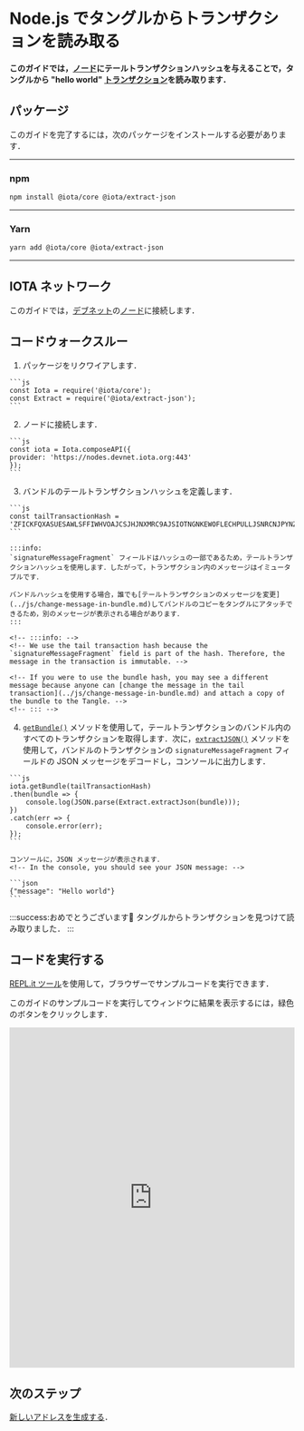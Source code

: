 # Node.js でタングルからトランザクションを読み取る
<!-- # Read transactions from the Tangle in Node.js -->

**このガイドでは，[ノード](root://getting-started/0.1/network/nodes.md)にテールトランザクションハッシュを与えることで，タングルから "hello world" [トランザクション](root://getting-started/0.1/transactions/transactions.md)を読み取ります．**
<!-- **In this guide, you read your "hello world" [transaction](root://getting-started/0.1/transactions/transactions.md) from the Tangle by giving a [node](root://getting-started/0.1/network/nodes.md) your tail transaction hash.** -->

## パッケージ
<!-- ## Packages -->

このガイドを完了するには，次のパッケージをインストールする必要があります．
<!-- To complete this guide, you need to install the following packages: -->

--------------------
### npm
```bash
npm install @iota/core @iota/extract-json
```
---
### Yarn
```bash
yarn add @iota/core @iota/extract-json
```
--------------------

## IOTA ネットワーク
<!-- ## IOTA network -->

このガイドでは，[デブネット](root://getting-started/0.1/network/iota-networks.md#devnet)の[ノード](root://getting-started/0.1/network/nodes.md)に接続します．
<!-- In this guide, we connect to a node on the [Devnet](root://getting-started/0.1/network/iota-networks.md#devnet). -->

## コードウォークスルー
<!-- ## Code walkthrough -->

1. パッケージをリクワイアします．
  <!-- 1. Require the packages -->

    ```js
    const Iota = require('@iota/core');
    const Extract = require('@iota/extract-json');
    ```

2. ノードに接続します．
  <!-- 2. Connect to a node -->

    ```js
    const iota = Iota.composeAPI({
    provider: 'https://nodes.devnet.iota.org:443'
    });
    ```

3. バンドルのテールトランザクションハッシュを定義します．
<!-- 3. Define the tail transaction hash of the bundle -->

    ```js
    const tailTransactionHash =
    'ZFICKFQXASUESAWLSFFIWHVOAJCSJHJNXMRC9AJSIOTNGNKEWOFLECHPULLJSNRCNJPYNZEC9VGOSV999';
    ```

    :::info:
    `signatureMessageFragment` フィールドはハッシュの一部であるため，テールトランザクションハッシュを使用します．したがって，トランザクション内のメッセージはイミュータブルです．

    バンドルハッシュを使用する場合，誰でも[テールトランザクションのメッセージを変更](../js/change-message-in-bundle.md)してバンドルのコピーをタングルにアタッチできるため，別のメッセージが表示される場合があります．
    :::

    <!-- :::info: -->
    <!-- We use the tail transaction hash because the `signatureMessageFragment` field is part of the hash. Therefore, the message in the transaction is immutable. -->

    <!-- If you were to use the bundle hash, you may see a different message because anyone can [change the message in the tail transaction](../js/change-message-in-bundle.md) and attach a copy of the bundle to the Tangle. -->
    <!-- ::: -->

4. [`getBundle()`](https://github.com/iotaledger/iota.js/blob/next/api_reference.md#module_core.getBundle) メソッドを使用して，テールトランザクションのバンドル内のすべてのトランザクションを取得します．次に，[`extractJSON()`](https://github.com/iotaledger/iota.js/tree/next/packages/extract-json) メソッドを使用して，バンドルのトランザクションの `signatureMessageFragment` フィールドの JSON メッセージをデコードし，コンソールに出力します．
  <!-- 4. Use the [`getBundle()`](https://github.com/iotaledger/iota.js/blob/next/api_reference.md#module_core.getBundle) method to get all transactions in the tail transaction's bundle. Then, use the [`extractJSON()`](https://github.com/iotaledger/iota.js/tree/next/packages/extract-json) method to decode the JSON messages in the `signatureMessageFragment` fields of the bundle's transactions and print them to the console -->

    ```js
    iota.getBundle(tailTransactionHash)
    .then(bundle => {
        console.log(JSON.parse(Extract.extractJson(bundle)));
    })
    .catch(err => {
        console.error(err);
    });
    ```

    コンソールに，JSON メッセージが表示されます．
    <!-- In the console, you should see your JSON message: -->

    ```json
    {"message": "Hello world"}
    ```

:::success:おめでとうございます:tada:
タングルからトランザクションを見つけて読み取りました．
:::
<!-- :::success:Congratulations :tada: -->
<!-- You've just found and read a transaction from the Tangle. -->
<!-- ::: -->

## コードを実行する
<!-- ## Run the code -->

[REPL.it ツール](https://repl.it)を使用して，ブラウザーでサンプルコードを実行できます．
<!-- We use the [REPL.it tool](https://repl.it) to allow you to run sample code in the browser. -->

このガイドのサンプルコードを実行してウィンドウに結果を表示するには，緑色のボタンをクリックします．
<!-- Click the green button to run the sample code in this guide and see the results in the window. -->

<iframe height="600px" width="100%" src="https://repl.it/@jake91/Read-a-transaction-from-the-Tangle?lite=true" scrolling="no" frameborder="no" allowtransparency="true" allowfullscreen="true" sandbox="allow-forms allow-pointer-lock allow-popups allow-same-origin allow-scripts allow-modals"></iframe>

## 次のステップ
<!-- ## Next steps -->

[新しいアドレスを生成する](../js/generate-an-address.md)．
<!-- [Generate a new address](../js/generate-an-address.md). -->
